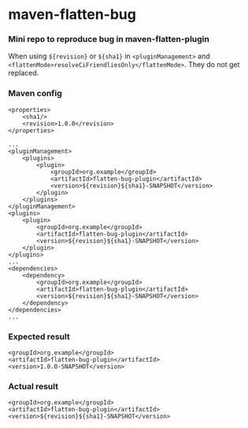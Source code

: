 # maven-flatten-bug
### Mini repo to reproduce bug in maven-flatten-plugin

When using `${revision}` or `${sha1}` in `<pluginManagement>` and `<flattenMode>resolveCiFriendliesOnly</flattenMode>`. They do not get replaced.

### Maven config
```
<properties>
    <sha1/>
    <revision>1.0.0</revision>
</properties>
```
```
...
<pluginManagement>
    <plugins>
        <plugin>
            <groupId>org.example</groupId>
            <artifactId>flatten-bug-plugin</artifactId>
            <version>${revision}${sha1}-SNAPSHOT</version>
        </plugin>
    </plugins>
</pluginManagement>
<plugins>
    <plugin>
        <groupId>org.example</groupId>
        <artifactId>flatten-bug-plugin</artifactId>
        <version>${revision}${sha1}-SNAPSHOT</version>
    </plugin>
</plugins>
...
<dependencies>
    <dependency>
        <groupId>org.example</groupId>
        <artifactId>flatten-bug-plugin</artifactId>
        <version>${revision}${sha1}-SNAPSHOT</version>
    </dependency>
</dependencies>
...
```

### Expected result
```
<groupId>org.example</groupId>
<artifactId>flatten-bug-plugin</artifactId>
<version>1.0.0-SNAPSHOT</version>
```

### Actual result
```
<groupId>org.example</groupId>
<artifactId>flatten-bug-plugin</artifactId>
<version>${revision}${sha1}-SNAPSHOT</version>
```
